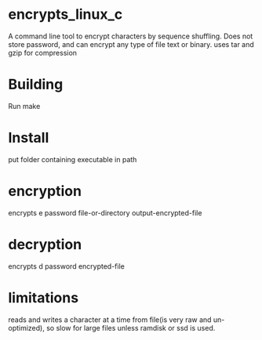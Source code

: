 encrypts_linux_c
================
A command line tool to encrypt characters by sequence shuffling. Does not store password, and can encrypt any type of file text or binary. uses tar and gzip for compression

Building
========
Run make

Install
=======
put folder containing executable in path

encryption
==========
encrypts e password file-or-directory output-encrypted-file

decryption
==========
encrypts d password encrypted-file

limitations
===========
reads and writes a character at a time from file(is very raw and un-optimized), so slow for large files unless ramdisk or ssd is used. 
